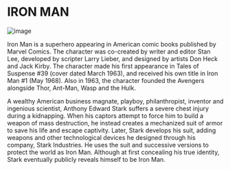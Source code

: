 # IRON MAN
![image](https://user-images.githubusercontent.com/93843891/165321679-dac910c4-137a-48eb-b8d5-336157fb3b8e.png)

Iron Man is a superhero appearing in American comic books published by Marvel Comics. The character was co-created by writer and editor Stan Lee, developed by scripter Larry Lieber, and designed by artists Don Heck and Jack Kirby. The character made his first appearance in Tales of Suspense #39 (cover dated March 1963), and received his own title in Iron Man #1 (May 1968). Also in 1963, the character founded the Avengers alongside Thor, Ant-Man, Wasp and the Hulk.

A wealthy American business magnate, playboy, philanthropist, inventor and ingenious scientist, Anthony Edward Stark suffers a severe chest injury during a kidnapping. When his captors attempt to force him to build a weapon of mass destruction, he instead creates a mechanized suit of armor to save his life and escape captivity. Later, Stark develops his suit, adding weapons and other technological devices he designed through his company, Stark Industries. He uses the suit and successive versions to protect the world as Iron Man. Although at first concealing his true identity, Stark eventually publicly reveals himself to be Iron Man.
